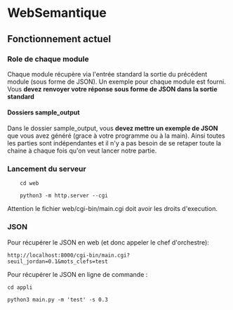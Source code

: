 # WebSemantique

## Fonctionnement actuel

### Role de chaque module
Chaque module récupère via l'entrée standard la sortie du précédent module (sous forme de JSON).
Un exemple pour chaque module est fourni.
Vous **devez renvoyer votre réponse sous forme de JSON dans la sortie standard**

#### Dossiers sample_output
Dans le dossier sample_output, vous **devez mettre un exemple de JSON** que vous avez généré (grace à votre programme ou à la main). Ainsi toutes les parties sont indépendantes et il n'y a pas besoin de se retaper toute la chaine à chaque fois qu'on veut lancer notre partie.

### Lancement du serveur
		cd web

		python3 -m http.server --cgi

Attention le fichier web/cgi-bin/main.cgi doit avoir les droits d'execution.

### JSON
Pour récupérer le JSON en web (et donc appeler le chef d'orchestre):

	http://localhost:8000/cgi-bin/main.cgi?seuil_jordan=0.1&mots_clefs=test

Pour récupérer le JSON en ligne de commande :

	cd appli

	python3 main.py -m 'test' -s 0.3